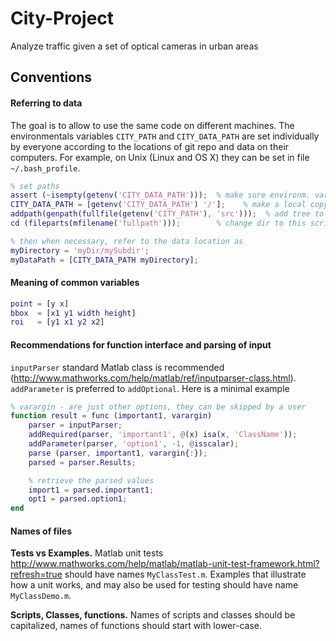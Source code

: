 City-Project
============

Analyze traffic given a set of optical cameras in urban areas


## Conventions

#### Referring to data
The goal is to allow to use the same code on different machines. The environmentals variables `CITY_PATH` and `CITY_DATA_PATH` are set individually by everyone according to the locations of git repo and data on their computers. For example, on Unix (Linux and OS X) they can be set in file `~/.bash_profile`.

```Matlab
% set paths
assert (~isempty(getenv('CITY_DATA_PATH')));  % make sure environm. var set
CITY_DATA_PATH = [getenv('CITY_DATA_PATH') '/'];    % make a local copy
addpath(genpath(fullfile(getenv('CITY_PATH'), 'src')));  % add tree to path
cd (fileparts(mfilename('fullpath')));        % change dir to this script 

% then when necessary, refer to the data location as
myDirectory = 'myDir/mySubdir';
myDataPath = [CITY_DATA_PATH myDirectory];
```

#### Meaning of common variables

```Matlab
point = [y x]
bbox  = [x1 y1 width height]
roi   = [y1 x1 y2 x2]
```

#### Recommendations for function interface and parsing of input
`inputParser` standard Matlab class is recommended (http://www.mathworks.com/help/matlab/ref/inputparser-class.html). `addParameter` is preferred to `addOptional`. Here is a minimal example

```Matlab
% varargin - are just other options, they can be skipped by a user
function result = func (important1, varargin) 
    parser = inputParser;
    addRequired(parser, 'important1', @(x) isa(x, 'ClassName'));
    addParameter(parser, 'option1', -1, @isscalar);
    parse (parser, important1, varargin{:});
    parsed = parser.Results;

    % retrieve the parsed values
    import1 = parsed.important1;
    opt1 = parsed.option1;
end
```

#### Names of files

__Tests vs Examples.__ Matlab unit tests http://www.mathworks.com/help/matlab/matlab-unit-test-framework.html?refresh=true should have names `MyClassTest.m`. Examples that illustrate how a unit works, and may also be used for testing should have name `MyClassDemo.m`.

__Scripts, Classes, functions.__ Names of scripts and classes should be capitalized, names of functions should start with lower-case.


